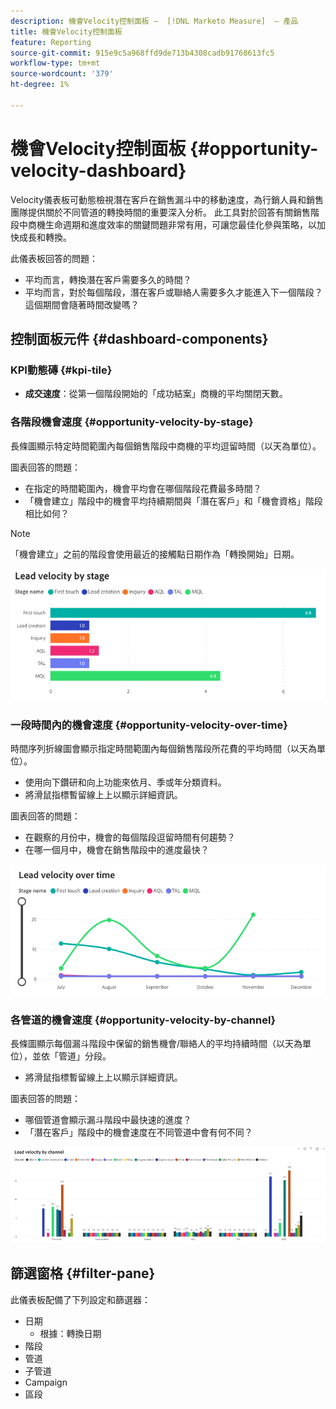 ```yaml
---
description: 機會Velocity控制面板 —  [!DNL Marketo Measure]  — 產品
title: 機會Velocity控制面板
feature: Reporting
source-git-commit: 915e9c5a968ffd9de713b4308cadb91768613fc5
workflow-type: tm+mt
source-wordcount: '379'
ht-degree: 1%

---
```


# 機會Velocity控制面板 {#opportunity-velocity-dashboard}

Velocity儀表板可動態檢視潛在客戶在銷售漏斗中的移動速度，為行銷人員和銷售團隊提供關於不同管道的轉換時間的重要深入分析。 此工具對於回答有關銷售階段中商機生命週期和進度效率的關鍵問題非常有用，可讓您最佳化參與策略，以加快成長和轉換。

此儀表板回答的問題：

* 平均而言，轉換潛在客戶需要多久的時間？
* 平均而言，對於每個階段，潛在客戶或聯絡人需要多久才能進入下一個階段？ 這個期間會隨著時間改變嗎？

## 控制面板元件 {#dashboard-components}

### KPI動態磚 {#kpi-tile}

* **成交速度**：從第一個階段開始的「成功結案」商機的平均關閉天數。

### 各階段機會速度 {#opportunity-velocity-by-stage}

長條圖顯示特定時間範圍內每個銷售階段中商機的平均逗留時間（以天為單位）。

圖表回答的問題：

* 在指定的時間範圍內，機會平均會在哪個階段花費最多時間？
* 「機會建立」階段中的機會平均持續期間與「潛在客戶」和「機會資格」階段相比如何？

>[!NOTE]
>
>「機會建立」之前的階段會使用最近的接觸點日期作為「轉換開始」日期。

![](assets/lead-velocity-dashboard-1.png)

### 一段時間內的機會速度 {#opportunity-velocity-over-time}

時間序列折線圖會顯示指定時間範圍內每個銷售階段所花費的平均時間（以天為單位）。

* 使用向下鑽研和向上功能來依月、季或年分類資料。
* 將滑鼠指標暫留線上上以顯示詳細資訊。

圖表回答的問題：

* 在觀察的月份中，機會的每個階段逗留時間有何趨勢？
* 在哪一個月中，機會在銷售階段中的進度最快？

![](assets/lead-velocity-dashboard-2.png)

### 各管道的機會速度 {#opportunity-velocity-by-channel}

長條圖顯示每個漏斗階段中保留的銷售機會/聯絡人的平均持續時間（以天為單位），並依「管道」分段。

* 將滑鼠指標暫留線上上以顯示詳細資訊。

圖表回答的問題：

* 哪個管道會顯示漏斗階段中最快速的進度？
* 「潛在客戶」階段中的機會速度在不同管道中會有何不同？

![](assets/lead-velocity-dashboard-3.png)

## 篩選窗格 {#filter-pane}

此儀表板配備了下列設定和篩選器：

* 日期
   * 根據：轉換日期
* 階段
* 管道
* 子管道
* Campaign
* 區段
